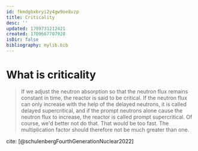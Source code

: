 ```yaml
---
id: fkmdgbxbryi2y4gw9oe8vzp
title: Criticality
desc: ''
updated: 1709731212421
created: 1709667707928
isDir: false
bibliography: mylib.bib
---
```

# What is criticality

> If we adjust the neutron absorption so that the neutron flux remains
> constant in time, the reactor is said to be critical. If the neutron
> flux can only increase with the help of the delayed neutrons, it is
> called delayed supercritical, and if the prompt neutrons alone cause
> the neutron flux to increase, the reactor is called prompt
> supercritical. Of course, we\'d better not do that. That would be too
> fast. The multiplication factor should therefore not be much greater
> than one.

cite:
[@schulenbergFourthGenerationNuclear2022]